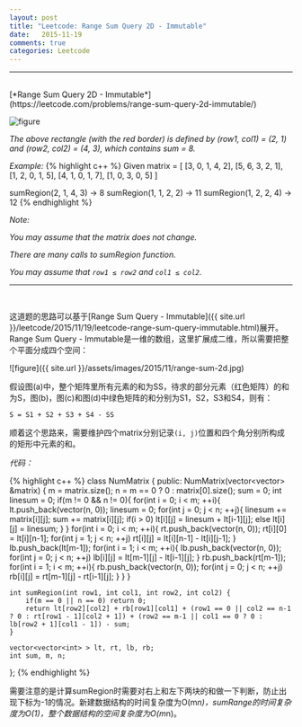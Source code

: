 ```yaml
---
layout: post
title: "Leetcode: Range Sum Query 2D - Immutable"
date:   2015-11-19
comments: true
categories: Leetcode
---
```


***
<br />
[*Range Sum Query 2D - Immutable*](https://leetcode.com/problems/range-sum-query-2d-immutable/)

![figure](https://leetcode.com/static/images/courses/range_sum_query_2d.png)

*The above rectangle (with the red border) is defined by (row1, col1) = (2, 1) and (row2, col2) = (4, 3), which contains sum = 8.*

*Example:*
{% highlight c++ %}
Given matrix = [
  [3, 0, 1, 4, 2],
  [5, 6, 3, 2, 1],
  [1, 2, 0, 1, 5],
  [4, 1, 0, 1, 7],
  [1, 0, 3, 0, 5]
]

sumRegion(2, 1, 4, 3) -> 8
sumRegion(1, 1, 2, 2) -> 11
sumRegion(1, 2, 2, 4) -> 12
{% endhighlight %}

*Note:*

*You may assume that the matrix does not change.*

*There are many calls to sumRegion function.*

*You may assume that `row1 ≤ row2` and `col1 ≤ col2`.*

***
<br />

这道题的思路可以基于[Range Sum Query - Immutable]({{ site.url }}/leetcode/2015/11/19/leetcode-range-sum-query-immutable.html)展开。Range Sum Query - Immutable是一维的数组，这里扩展成二维，所以需要把整个平面分成四个空间：

![figure]({{ site.url }}/assets/images/2015/11/range-sum-2d.jpg)

假设图(a)中，整个矩阵里所有元素的和为SS，待求的部分元素（红色矩阵）的和为S，图(b)，图(c)和图(d)中绿色矩阵的和分别为S1，S2，S3和S4，则有：

`S = S1 + S2 + S3 + S4 - SS`

顺着这个思路来，需要维护四个matrix分别记录`(i, j)`位置和四个角分别所构成的矩形中元素的和。

*代码：*

{% highlight c++ %}
class NumMatrix {
public:
    NumMatrix(vector<vector<int>> &matrix) {
        m = matrix.size();
        n = m == 0 ? 0 : matrix[0].size();
        sum = 0;
        int linesum = 0;
        if(m != 0 && n != 0){
            for(int i = 0; i < m; ++i){
                lt.push_back(vector<int>(n, 0));
                linesum = 0;
                for(int j = 0; j < n; ++j){
                    linesum += matrix[i][j];
                    sum += matrix[i][j];
                    if(i > 0) lt[i][j] = linesum + lt[i-1][j];
                    else lt[i][j] = linesum;
                }
            }
            for(int i = 0; i < m; ++i){
                rt.push_back(vector<int>(n, 0));
                rt[i][0] = lt[i][n-1];
                for(int j = 1; j < n; ++j) rt[i][j] = lt[i][n-1] - lt[i][j-1];
            }
            lb.push_back(lt[m-1]);
            for(int i = 1; i < m; ++i){
                lb.push_back(vector<int>(n, 0));
                for(int j = 0; j < n; ++j) lb[i][j] = lt[m-1][j] - lt[i-1][j];
            }
            rb.push_back(rt[m-1]);
            for(int i = 1; i < m; ++i){
                rb.push_back(vector<int>(n, 0));
                for(int j = 0; j < n; ++j) rb[i][j] = rt[m-1][j] - rt[i-1][j];
            }
        }
    }

    int sumRegion(int row1, int col1, int row2, int col2) {
        if(m == 0 || n == 0) return 0;
        return lt[row2][col2] + rb[row1][col1] + (row1 == 0 || col2 == n-1 ? 0 : rt[row1 - 1][col2 + 1]) + (row2 == m-1 || col1 == 0 ? 0 : lb[row2 + 1][col1 - 1]) - sum;
    }
    
    vector<vector<int> > lt, rt, lb, rb;
    int sum, m, n;
};
{% endhighlight %}

需要注意的是计算sumRegion时需要对右上和左下两块的和做一下判断，防止出现下标为-1的情况。新建数据结构的时间复杂度为O(m*n)，sumRange的时间复杂度为O(1)，整个数据结构的空间复杂度为O(m*n)。
